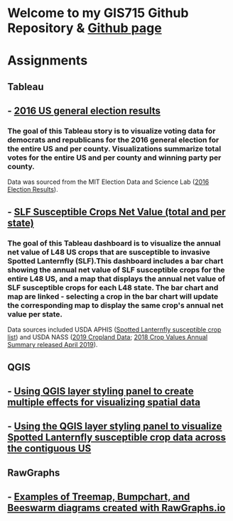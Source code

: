 # Welcome to my GIS715 Github Repository & [Github page](https://cyborginhas.github.io/GIS715/)

# Assignments

## **Tableau**

## - [2016 US general election results](https://cyborginhas.github.io/GIS715/tableau/myStory.html)

### The goal of this Tableau story is to visualize voting data for democrats and republicans for the 2016 general election for the entire US and per county. Visualizations summarize total votes for the entire US and per county and winning party per county.

Data was sourced from the MIT Election Data and Science Lab ([2016 Election Results](https://doi.org/10.7910/DVN/VOQCHQ)).

## - [SLF Susceptible Crops Net Value (total and per state)](https://cyborginhas.github.io/GIS715/tableau/mydashboard2.html)

### The goal of this Tableau dashboard is to visualize the annual net value of L48 US crops that are susceptible to invasive Spotted Lanternfly (SLF).This dashboard includes a bar chart showing the annual net value of SLF susceptible crops for the entire L48 US, and a  map that displays the annual net value of SLF susceptible crops for each L48 state. The bar chart and map are linked - selecting a crop in the bar chart will update the corresponding map to display the same crop's annual net value per state.

Data sources included USDA APHIS ([Spotted Lanternfly susceptible crop list](https://www.aphis.usda.gov/aphis/resources/pests-diseases/hungry-pests/the-threat/spotted-lanternfly/spotted-lanternfly)) and USDA NASS ([2019 Cropland Data](https://nassgeodata.gmu.edu/CropScape/); [2018 Crop Values Annual Summary released April 2019](https://usda.library.cornell.edu/concern/publications/k35694332?locale=en)).

## **QGIS**
## - [Using QGIS layer styling panel to create multiple effects for visualizing spatial data](https://cyborginhas.github.io/GIS715/QGIS/QGIS_IandIIKMdata.html)

## - [Using the QGIS layer styling panel to visualize Spotted Lanternfly susceptible crop data across the contiguous US](https://cyborginhas.github.io/GIS715/QGIS/SLF/QGIS_SLFdata.html) 

## **RawGraphs**
## - [Examples of Treemap, Bumpchart, and Beeswarm diagrams created with RawGraphs.io](https://cyborginhas.github.io/GIS715/raw_graphs/rawgraphs_w.html)
